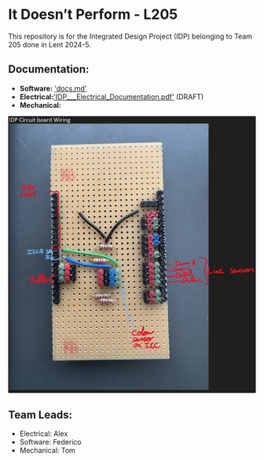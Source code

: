 #  It Doesn’t Perform - L205
This repository is for the Integrated Design Project (IDP) belonging to Team 205 done in Lent 2024-5. 

## Documentation:
- **Software:** ['docs.md'](docs.md)
- **Electrical:**['IDP___Electrical_Documentation.pdf'](IDP___Electrical_Documentation.pdf) (DRAFT)
- **Mechanical:**


![Circuit Diagram](CircuitBoardWiring.png)

## Team Leads:
- Electrical: Alex
- Software: Federico
- Mechanical: Tom



